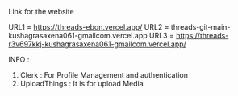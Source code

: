 Link for the website

URL1 =   https://threads-ebon.vercel.app/
URL2 =   threads-git-main-kushagrasaxena061-gmailcom.vercel.app
URL3 =   https://threads-r3v697kkj-kushagrasaxena061-gmailcom.vercel.app/





INFO : 

1) Clerk : For Profile Management and authentication
2) UploadThings : It is for upload Media
